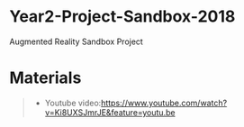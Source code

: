 # Year2-Project-Sandbox-2018
Augmented Reality Sandbox Project
# Materials
>- Youtube video:https://www.youtube.com/watch?v=Ki8UXSJmrJE&feature=youtu.be
